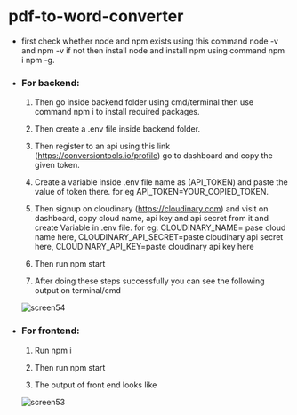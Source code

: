 # pdf-to-word-converter

- first check whether node and npm exists using this command node -v and npm -v if not then install node and install npm using command npm i npm -g.

- ### For backend: 

  1. Then go inside backend folder using cmd/terminal then use command npm i to install required packages.

  2. Then create a .env file inside backend folder.

  3. Then register to an api using this link (https://conversiontools.io/profile) go to dashboard and copy the given token.

  4. Create a variable inside .env file name as (API_TOKEN) and paste the value of token there. for eg API_TOKEN=YOUR_COPIED_TOKEN.

  5. Then signup on cloudinary (https://cloudinary.com) and visit on dashboard, copy cloud name, api key and api secret from it and create Variable in .env file. for eg: 
     CLOUDINARY_NAME= pase cloud name here,
     CLOUDINARY_API_SECRET=paste cloudinary api secret here,
     CLOUDINARY_API_KEY=paste cloudinary api key here

  6. Then run npm start

  7. After doing these steps successfully you can see the following output on terminal/cmd
  
  ![screen54](https://user-images.githubusercontent.com/60874409/198847191-f743b203-2737-4bed-87c6-74c4e7d9dadb.jpg)
 
- ### For frontend: 

  1. Run npm i
  
  2. Then run npm start

  3. The output of front end looks like
  
  ![screen53](https://user-images.githubusercontent.com/60874409/198847096-b0cb5d91-04cb-4cd1-b6ff-d007bba55bba.jpg)

 
